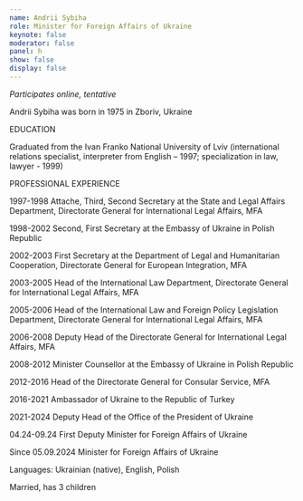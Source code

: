 ```yaml
---
name: Andrii Sybiha
role: Minister for Foreign Affairs of Ukraine
keynote: false
moderator: false
panel: h
show: false
display: false
---
```


_Participates online, tentative_

Andrii Sybiha was born in 1975 in Zboriv, Ukraine

EDUCATION

Graduated from the Ivan Franko National University of Lviv (international relations specialist, interpreter from English – 1997; specialization in law, lawyer - 1999)

PROFESSIONAL EXPERIENCE

1997-1998 Attache, Third, Second Secretary at the State and Legal Affairs Department, Directorate General for International Legal Affairs, MFA

1998-2002 Second, First Secretary at the Embassy of Ukraine in Polish Republic

2002-2003 First Secretary at the Department of Legal and Humanitarian Cooperation, Directorate General for European Integration, MFA

2003-2005 Head of the International Law Department, Directorate General for International Legal Affairs, MFA

2005-2006 Head of the International Law and Foreign Policy Legislation Department, Directorate General for International Legal Affairs, MFA

2006-2008 Deputy Head of the Directorate General for International Legal Affairs, MFA

2008-2012 Minister Counsellor at the Embassy of Ukraine in Polish Republic

2012-2016 Head of the Directorate General for Consular Service, MFA

2016-2021 Ambassador of Ukraine to the Republic of Turkey

2021-2024 Deputy Head of the Office of the President of Ukraine

04.24-09.24 First Deputy Minister for Foreign Affairs of Ukraine

Since 05.09.2024 Minister for Foreign Affairs of Ukraine

Languages: Ukrainian (native), English, Polish

Married, has 3 children


